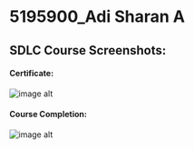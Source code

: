 # 5195900_Adi Sharan A

## SDLC Course Screenshots:

#### Certificate:
![image alt](https://github.com/AdiSharan0712/5195900_AdiSharanA/blob/main/SDLC/SDLC%20Certificate.png?raw=true)

#### Course Completion:
![image alt](https://github.com/AdiSharan0712/5195900_AdiSharanA/blob/main/SDLC/SDLC%20Course%20Completion.png?raw=true)

